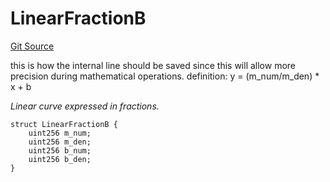 # LinearFractionB
[Git Source](https://github.com/thrackle-io/tron/blob/ee06788a23623ed28309de5232eaff934d34a0fe/src/client/liquidity/calculators/dataStructures/CurveDataStructures.sol)

this is how the internal line should be saved since this will allow more precision during mathematical operations.
definition: y = (m_num/m_den) * x + b

*Linear curve expressed in fractions.*


```solidity
struct LinearFractionB {
    uint256 m_num;
    uint256 m_den;
    uint256 b_num;
    uint256 b_den;
}
```

